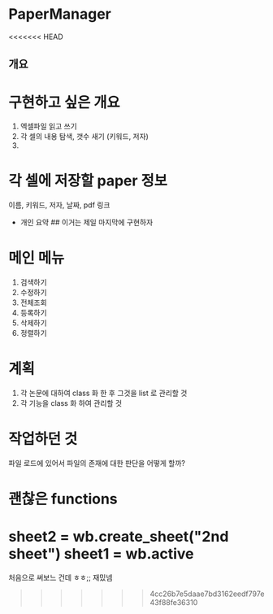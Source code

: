 # PaperManager

<<<<<<< HEAD
## 개요

# 구현하고 싶은 개요
1. 엑셀파일 읽고 쓰기
2. 각 셀의 내용 탐색, 갯수 새기 (키워드, 저자)
3. 

# 각 셀에 저장할 paper 정보
이름, 키워드, 저자, 날짜, pdf 링크
+ 개인 요약 ## 이거는 제일 마지막에 구현하자

# 메인 메뉴
1. 검색하기
2. 수정하기
3. 전체조회
4. 등록하기
5. 삭제하기
6. 정렬하기

# 계획
1. 각 논문에 대하여 class 화 한 후 그것을 list 로 관리할 것
2. 각 기능을 class 화 하여 관리할 것

# 작업하던 것
파일 로드에 있어서 파일의 존재에 대한 판단을 어떻게 할까?

# 괜찮은 functions
sheet2 = wb.create_sheet("2nd sheet")
sheet1 = wb.active
=======
처음으로 써보느 건데 ㅎㅎ;;
재밌넴
>>>>>>> 4cc26b7e5daae7bd3162eedf797e43f88fe36310

